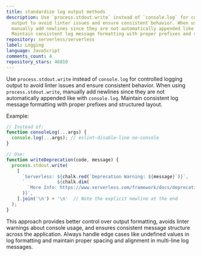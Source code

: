 ```yaml
---
title: standardize log output methods
description: Use `process.stdout.write` instead of `console.log` for controlled logging
  output to avoid linter issues and ensure consistent behavior. When using `process.stdout.write`,
  manually add newlines since they are not automatically appended like with `console.log`.
  Maintain consistent log message formatting with proper prefixes and structured layout.
repository: serverless/serverless
label: Logging
language: JavaScript
comments_count: 4
repository_stars: 46810
---
```


Use `process.stdout.write` instead of `console.log` for controlled logging output to avoid linter issues and ensure consistent behavior. When using `process.stdout.write`, manually add newlines since they are not automatically appended like with `console.log`. Maintain consistent log message formatting with proper prefixes and structured layout.

Example:
```javascript
// Instead of:
function consoleLog(...args) {
  console.log(...args); // eslint-disable-line no-console
}

// Use:
function writeDeprecation(code, message) {
  process.stdout.write(
    [
      `Serverless: ${chalk.red(`Deprecation Warning: ${message}`)}`,
      `            ${chalk.dim(
        `More Info: https://www.serverless.com/framework/docs/deprecations/#${code}`
      )}`,
    ].join('\n') + '\n'  // Note the explicit newline at the end
  );
}
```

This approach provides better control over output formatting, avoids linter warnings about console usage, and ensures consistent message structure across the application. Always handle edge cases like undefined values in log formatting and maintain proper spacing and alignment in multi-line log messages.